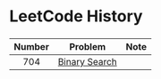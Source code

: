 # LeetCode History

###

|  Number  | Problem                                | Note |
|:--------:|----------------------------------------|------|
|   704    | [Binary Search](src/BinarySearch.java) |      |

